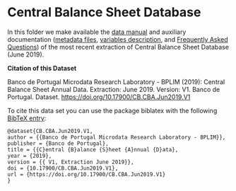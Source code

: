 # Central Balance Sheet Database


In this folder we make available the [data manual](https://github.com/BPLIM/Manuals/blob/master/Data/CB/JUN19/CB_manual_JUN2019.pdf) and auxiliary documentation ([metadata files](https://github.com/BPLIM/Manuals/tree/master/Data/CB/JUN19/aux_files), [variables description](https://github.com/BPLIM/Manuals/tree/master/Data/CB/JUN19/aux_files/variables_description), and [Frequently Asked Questions](https://github.com/BPLIM/Manuals/blob/master/Data/CB/JUN19/aux_files/faq/CB_faq.md)) of the most recent extraction of Central Balance Sheet Database (June 2019).

**Citation of this Dataset**

Banco de Portugal Microdata Research Laboratory - BPLIM (2019): Central Balance Sheet Annual Data. Extraction: June 2019. Version: V1. Banco de Portugal. Dataset. https://doi.org/10.17900/CB.CBA.Jun2019.V1

To cite this data set you can use the package biblatex with the following [BibTeX entry](https://github.com/BPLIM/Manuals/blob/master/Data/CB/JUN19/aux_files/bibtex/CB.bib):

```
@dataset{CB.CBA.Jun2019.V1,
author = {{Banco de Portugal Microdata Research Laboratory - BPLIM}},
publisher = {Banco de Portugal},
title = {{C}entral {B}alance {S}heet {A}nnual {D}ata},
year = {2019},
version = {{ V1, Extraction June 2019}},
doi = {10.17900/CB.CBA.Jun2019.V1},
url = {https://doi.org/10.17900/CB.CBA.Jun2019.V1}
}
```
